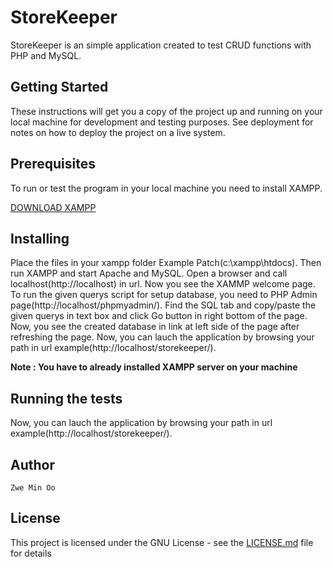 # StoreKeeper

StoreKeeper is an simple application created to test CRUD functions with PHP and MySQL.

## Getting Started

These instructions will get you a copy of the project up and running on your local machine for development and testing purposes. See deployment for notes on how to deploy the project on a live system.

## Prerequisites

To run or test the program in your local machine you need to install XAMPP.

[DOWNLOAD XAMPP](https://www.apachefriends.org/download.html)

## Installing

Place the files in your xampp folder Example Patch(c:\xampp\htdocs\). Then run XAMPP and start Apache and MySQL.
Open a browser and call localhost(http://localhost) in url. Now you see the XAMMP welcome page. To run the given querys script for setup database, you need to PHP Admin page(http://localhost/phpmyadmin/). Find the SQL tab and copy/paste the given querys in text box and click Go button in right bottom of the page. Now, you see the created database in link at left side of the page after refreshing the page. Now, you can lauch the application by browsing your path in url example(http://localhost/storekeeper/).


**Note : You have to already installed XAMPP server on your machine**

## Running the tests

Now, you can lauch the application by browsing your path in url example(http://localhost/storekeeper/).

## Author

    Zwe Min Oo 

## License

This project is licensed under the GNU License - see the [LICENSE.md](LICENSE) file for details
